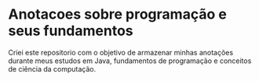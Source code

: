 # Anotacoes sobre programação e seus fundamentos
Criei este repositorio com o objetivo de armazenar minhas anotações durante meus estudos em Java, fundamentos de programação e conceitos de ciência da computação.
